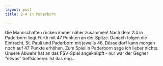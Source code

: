 ```yaml
---
layout: post
title: 2-4 in Paderborn

---
```


Die Mannschaften rücken immer näher zusammen! Nach dem 2:4 in Paderborn liegt Fürth mit 47 Punkten an der Spitze. Danach folgen die Eintracht, St. Pauli und Paderborn mit jeweils 46. Düsseldorf kann morgen noch auf 47 Punkte erhöhen. Zum Spiel in Paderborn sage ich lieber nichts. Unsere Abwehr hat an das FSV-Spiel angeknüpft - nur war der Gegner "etwas" treffsicherer. Ist das eng...



